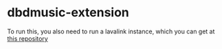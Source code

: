 # dbdmusic-extension

To run this, you also need to run a lavalink instance, which you can get at [this repository](https://github.com/Frederikam/Lavalink/releases/)
